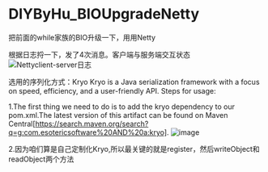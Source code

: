 # DIYByHu_BIOUpgradeNetty
把前面的while家族的BIO升级一下，用用Netty


根据日志捋一下，发了4次消息。客户端与服务端交互状态
![Nettyclient-server日志](https://user-images.githubusercontent.com/72067353/202409803-943879b2-e8ca-4464-a89b-2871a9d572f9.png)


  选用的序列化方式：Kryo
  Kryo is a Java serialization framework with a focus on speed, efficiency, and a user-friendly API.
  Steps for usage:

  1.The first thing we need to do is to add the kryo dependency to our pom.xml.The latest version of this artifact can be found on Maven Central[https://search.maven.org/search?q=g:com.esotericsoftware%20AND%20a:kryo].
  ![image](https://user-images.githubusercontent.com/72067353/202830378-bb3dc538-e2c5-4e17-b826-928d74e1da45.png)

  2.因为咱们算是自己定制化Kryo,所以最关键的就是register，然后writeObject和readObject两个方法
